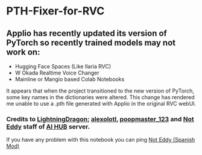 # PTH-Fixer-for-RVC
## Applio has recently updated its version of PyTorch so recently trained models may not work on:
* Hugging Face Spaces (Like Ilaria RVC)
* W Okada Realtime Voice Changer
* Mainline or Mangio based Colab Notebooks

It appears that when the project transitioned to the new version of PyTorch, some key names in the dictionaries were altered. This change has rendered me unable to use a .pth file generated with Applio in the original RVC webUI.

### Credits to [LightningDragon](https://github.com/LightningDragon); [alexolotl](http://discord.com/users/718415427994124351), [poopmaster_123](http://discord.com/users/936673139419664414) and [Not Eddy](http://discord.com/users/274566299349155851) staff of [AI HUB](https://discord.gg/aihub) server.

If you have any problem with this notebook you can ping [Not Eddy (Spanish Mod)](http://discord.com/users/274566299349155851)
